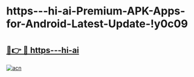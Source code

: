 # https---hi-ai-Premium-APK-Apps-for-Android-Latest-Update-!y0c09

# <h2><a href="https://d6vyn2.esa.edu.pl?title=https---hi-ai&ref=y0c09">🔗👉 🔴 https---hi-ai</a></h2>

[![acn](https://github.com/user-attachments/assets/0f9c940e-d8b0-45ae-aac7-cd30a18b3e1c)](https://d6vyn2.esa.edu.pl?title=https---hi-ai&ref=y0c09)

